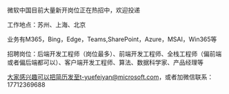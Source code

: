 微软中国目前大量新开岗位正在热招中，欢迎投递

工作地点：苏州、上海、北京

业务有M365，Bing，Edge，Teams,SharePoint，Azure，MSAI，Win365等

招聘岗位：后端开发工程师（岗位最多）、前端开发工程师、全栈工程师（偏前端或者偏后端都可以）、客户端开发工程师、算法、数据科学家、产品经理等

大家感兴趣可以把简历发至t-yuefeiyan@microsoft.com，或者加微信联系：17712369688
